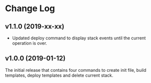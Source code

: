# Change Log

## v1.1.0 (2019-xx-xx)

- Updated deploy command to display stack events until the current operation is over.

## v1.0.0 (2019-01-12)

The initial release that contains four commands to create init file, build templates, deploy templates and delete current stack.
